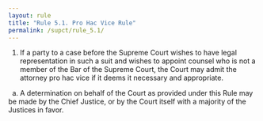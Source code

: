 ```yaml
---
layout: rule
title: "Rule 5.1. Pro Hac Vice Rule"
permalink: /supct/rule_5.1/
---
```


1. If a party to a case before the Supreme Court wishes to have legal representation in such a suit and wishes to appoint counsel who is not a member of the Bar of the Supreme Court, the Court may admit the attorney pro hac vice if it deems it necessary and appropriate.


&nbsp;&nbsp;a. A determination on behalf of the Court as provided under this Rule may be made by the Chief Justice, or by the Court itself with a majority of the Justices in favor.
